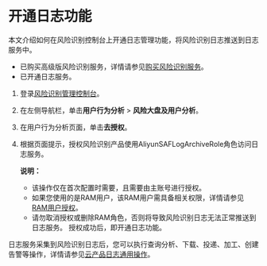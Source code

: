 # 开通日志功能

本文介绍如何在风险识别控制台上开通日志管理功能，将风险识别日志推送到日志服务中。

-   已购买高级版风险识别服务，详情请参见[购买风险识别服务]()。
-   已开通日志服务。

1.  登录[风险识别管理控制台](https://yundun.console.aliyun.com/?spm=5176.12818093.nav-right.1.488716d0WON0IC&p=saf#/count)。

2.  在左侧导航栏，单击**用户行为分析** \> **风险大盘及用户分析**。

3.  在用户行为分析页面，单击**去授权**。

4.  根据页面提示，授权风险识别产品使用AliyunSAFLogArchiveRole角色访问日志服务。

    **说明：**

    -   该操作仅在首次配置时需要，且需要由主账号进行授权。
    -   如果您使用的是RAM用户，该RAM用户需具备相关权限，详情请参见[RAM用户授权](/cn.zh-CN/数据采集/云产品日志采集/云产品日志通用操作.md)。
    -   请勿取消授权或删除RAM角色，否则将导致风险识别日志无法正常推送到日志服务。
    授权成功后，即开通日志功能。


日志服务采集到风险识别日志后，您可以执行查询分析、下载、投递、加工、创建告警等操作，详情请参见[云产品日志通用操作](/cn.zh-CN/数据采集/云产品日志采集/云产品日志通用操作.md)。

